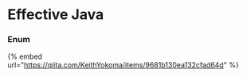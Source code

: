 # Effective Java

### Enum

{% embed url="https://qiita.com/KeithYokoma/items/9681b130ea132cfad64d" %}



